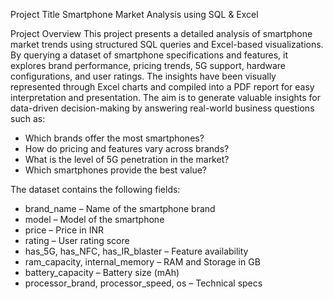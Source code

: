Project Title
Smartphone Market Analysis using SQL & Excel

Project Overview
This project presents a detailed analysis of smartphone market trends using structured SQL queries and Excel-based visualizations. By querying a dataset of smartphone specifications and features, it explores brand performance, pricing trends, 5G support, hardware configurations, and user ratings.
The insights have been visually represented through Excel charts and compiled into a PDF report for easy interpretation and presentation.
The aim is to generate valuable insights for data-driven decision-making by answering real-world business questions such as:
- Which brands offer the most smartphones?
- How do pricing and features vary across brands?
- What is the level of 5G penetration in the market?
- Which smartphones provide the best value?

The dataset contains the following fields:
- brand_name – Name of the smartphone brand
- model – Model of the smartphone
- price – Price in INR
- rating – User rating score
- has_5G, has_NFC, has_IR_blaster – Feature availability
- ram_capacity, internal_memory – RAM and Storage in GB
- battery_capacity – Battery size (mAh)
- processor_brand, processor_speed, os – Technical specs

  


